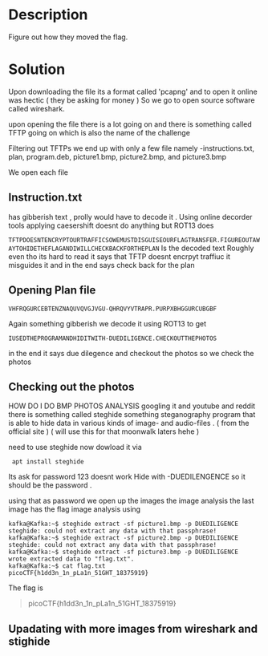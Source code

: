 # Description
Figure out how they moved the flag.

# Solution
Upon downloading the file its a format called 'pcapng' and to open it online was hectic ( they be asking for money ) 
So we go to open source software called wireshark. 

upon opening the file there is a lot going on and there is something called TFTP going on which is also the name of the challenge

Filtering out TFTPs we end up with only a few file namely
-instructions.txt, plan, program.deb, picture1.bmp, picture2.bmp, and picture3.bmp

We open each file 
## Instruction.txt 
has gibberish text , prolly would have to decode it . 
Using online decorder tools applying caesershift doesnt do anything but ROT13 does 

`TFTPDOESNTENCRYPTOURTRAFFICSOWEMUSTDISGUISEOURFLAGTRANSFER.FIGUREOUTAWAYTOHIDETHEFLAGANDIWILLCHECKBACKFORTHEPLAN`
Is the decoded text 
Roughly even tho its hard to read it says that TFTP doesnt encrpyt traffiuc it misguides it and in the end says check back for the plan 

## Opening Plan file 
```
VHFRQGURCEBTENZNAQUVQVGJVGU-QHRQVYVTRAPR.PURPXBHGGURCUBGBF
```
Again something gibberish we decode it using ROT13 to get 

```
IUSEDTHEPROGRAMANDHIDITWITH-DUEDILIGENCE.CHECKOUTTHEPHOTOS
```
in the end it says due dilegence and checkout the photos so we check the photos 

## Checking out the photos 
HOW DO I DO BMP PHOTOS ANALYSIS 
googling it  and youtube and reddit there is something called steghide something steganography program that is able to hide data in various kinds of image- and audio-files . ( from the official site ) 
( will use this for that moonwalk laters hehe ) 

need to use steghide now  dowload it via 
``` 
 apt install steghide
```
Its ask for password
123 doesnt work 
Hide with -DUEDILENGENCE 
so it should be the password . 

using that as password we open up the images 
the image analysis the last image has the flag 
image analysis using 
```
kafka@Kafka:~$ steghide extract -sf picture1.bmp -p DUEDILIGENCE
steghide: could not extract any data with that passphrase!
kafka@Kafka:~$ steghide extract -sf picture2.bmp -p DUEDILIGENCE
steghide: could not extract any data with that passphrase!
kafka@Kafka:~$ steghide extract -sf picture3.bmp -p DUEDILIGENCE
wrote extracted data to "flag.txt".
kafka@Kafka:~$ cat flag.txt
picoCTF{h1dd3n_1n_pLa1n_51GHT_18375919}
```

The flag is 
>picoCTF{h1dd3n_1n_pLa1n_51GHT_18375919}


## Upadating with more images from wireshark and stighide

